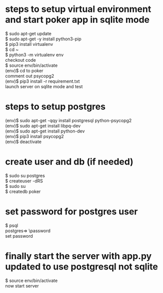 # steps to setup virtual environment and start poker app in sqlite mode
$ sudo apt-get update   
$ sudo apt-get -y install python3-pip   
$ pip3 install virtualenv   
$ cd ~   
$ python3 -m virtualenv env   
checkout code    
$ source env/bin/activate   
(env)$ cd to poker   
comment out psycopg2   
(env)$ pip3 install -r requirement.txt   
launch server on sqlite mode and test   

# steps to setup postgres
(env)$ sudo apt-get -qqy install postgresql python-psycopg2   
(env)$ sudo apt-get install libpq-dev    
(env)$ sudo apt-get install python-dev   
(env)$ pip3 install psycopg2   
(env)$ deactivate   

# create user and db (if needed) 
$ sudo su postgres   
$ createuser -dRS  <username>   
$ sudo su <usernae>   
$ createdb poker   

# set password for postgres user
$ psql    
postgres=> \password    
set password 

# finally start the server with app.py updated to use postgresql not sqlite
$ source env/bin/activate   
now start server	
